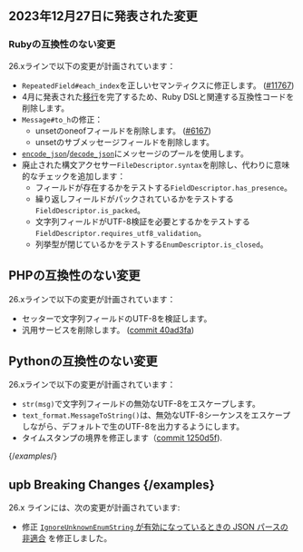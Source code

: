## 2023年12月27日に発表された変更

### Rubyの互換性のない変更

26.xラインで以下の変更が計画されています：

* `RepeatedField#each_index`を正しいセマンティクスに修正します。
    ([#11767](https://github.com/protocolbuffers/protobuf/pull/11767))
* 4月に発表された[移行](/news/2023-04-20)を完了するため、Ruby DSLと関連する互換性コードを削除します。
* `Message#to_h`の修正：
    * unsetのoneofフィールドを削除します。
        ([#6167](https://github.com/protocolbuffers/protobuf/issues/6167))
    * unsetのサブメッセージフィールドを削除します。
* [`encode_json`](https://github.com/protocolbuffers/protobuf/blob/2fb0b93d9de226ea96f2dc2b4779eb4712d01d5c/ruby/ext/google/protobuf_c/message.c#L1118)/[`decode_json`](https://github.com/protocolbuffers/protobuf/blob/2fb0b93d9de226ea96f2dc2b4779eb4712d01d5c/ruby/ext/google/protobuf_c/message.c#L1004)にメッセージのプールを使用します。
* 廃止された構文アクセサー`FileDescriptor.syntax`を削除し、代わりに意味的なチェックを追加します：
    * フィールドが存在するかをテストする`FieldDescriptor.has_presence`。
    * 繰り返しフィールドがパックされているかをテストする`FieldDescriptor.is_packed`。
    * 文字列フィールドがUTF-8検証を必要とするかをテストする`FieldDescriptor.requires_utf8_validation`。
    * 列挙型が閉じているかをテストする`EnumDescriptor.is_closed`。

## PHPの互換性のない変更

26.xラインで以下の変更が計画されています：

* セッターで文字列フィールドのUTF-8を検証します。
* 汎用サービスを削除します。
    ([commit 40ad3fa](https://github.com/protocolbuffers/protobuf/commit/40ad3fac603ba3c96e52a1266cd785a7adb8e3e4))

## Pythonの互換性のない変更

26.xラインで以下の変更が計画されています：

* `str(msg)`で文字列フィールドの無効なUTF-8をエスケープします。
* `text_format.MessageToString()`は、無効なUTF-8シーケンスをエスケープしながら、デフォルトで生のUTF-8を出力するようにします。
* タイムスタンプの境界を修正します（[commit 1250d5f](https://github.com/protocolbuffers/protobuf/commit/1250d5f6cccb0a45f959c7219980a0aad5060ee5)).

{/*examples*/}

## upb Breaking Changes {/examples}

26.x ラインには、次の変更が計画されています:

*   修正
    [`IgnoreUnknownEnumString` が有効になっているときの JSON パースの非適合](https://github.com/protocolbuffers/protobuf/blob/2f7b2832b6a62fec88efacbb97bf0a91b6a3670e/upb/conformance/conformance_upb_failures.txt) を修正しました。
